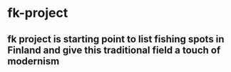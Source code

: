 # fk-project
fk project is starting point to list fishing spots in Finland and give this traditional field a touch of modernism
---
